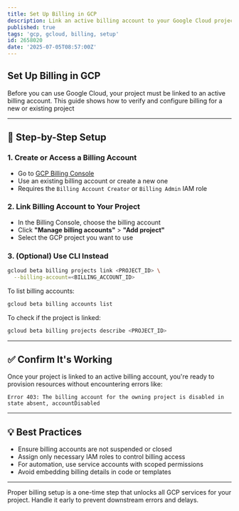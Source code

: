 ```yaml
---
title: Set Up Billing in GCP
description: Link an active billing account to your Google Cloud project to enable resource usage.
published: true
tags: 'gcp, gcloud, billing, setup'
id: 2658020
date: '2025-07-05T08:57:00Z'
---
```


## Set Up Billing in GCP

Before you can use Google Cloud, your project must be linked to an active billing account. This guide shows how to verify and configure billing for a new or existing project

---

## 🔧 Step-by-Step Setup

### 1. Create or Access a Billing Account

* Go to [GCP Billing Console](https://console.cloud.google.com/billing)
* Use an existing billing account or create a new one
* Requires the `Billing Account Creator` or `Billing Admin` IAM role

### 2. Link Billing Account to Your Project

* In the Billing Console, choose the billing account
* Click **"Manage billing accounts"** > **"Add project"**
* Select the GCP project you want to use

### 3. (Optional) Use CLI Instead

```bash
gcloud beta billing projects link <PROJECT_ID> \
  --billing-account=<BILLING_ACCOUNT_ID>
```

To list billing accounts:

```bash
gcloud beta billing accounts list
```

To check if the project is linked:

```bash
gcloud beta billing projects describe <PROJECT_ID>
```

---

## ✅ Confirm It's Working

Once your project is linked to an active billing account, you're ready to provision resources without encountering errors like:

```text
Error 403: The billing account for the owning project is disabled in state absent, accountDisabled
```

---

## 💡 Best Practices

* Ensure billing accounts are not suspended or closed
* Assign only necessary IAM roles to control billing access
* For automation, use service accounts with scoped permissions
* Avoid embedding billing details in code or templates

---

Proper billing setup is a one-time step that unlocks all GCP services for your project. Handle it early to prevent downstream errors and delays.
